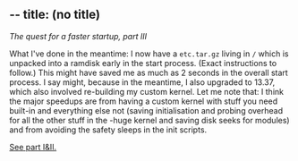 --
title: (no title)
--
<p><em>The quest for a faster startup, part III</em></p>

<p>What I've done in the meantime: I now have a <code>etc.tar.gz</code> living in <code>/</code> which is unpacked into a ramdisk early in the start process. (Exact instructions to follow.)
This might have saved me as much as 2 seconds in the overall start process. I say might, because in the meantime, I also upgraded to 13.37, which also involved re-building my custom kernel. Let me note that: I think the major speedups are from having a custom kernel with stuff you need built-in and everything else not (saving initialisation and probing overhead for all the other stuff in the -huge kernel and saving disk seeks for modules) and from avoiding the safety sleeps in the init scripts.</p>

<p><a href="http://glob.absatzen.de/entries/e20110424-1948.html">See part I&amp;II.</a></p>